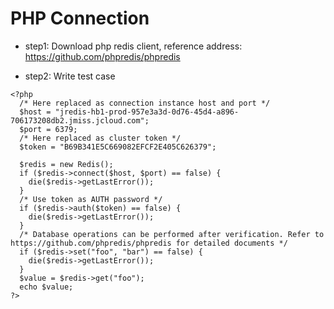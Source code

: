 # PHP Connection
- step1: Download php redis client, reference address: https://github.com/phpredis/phpredis

- step2: Write test case

```
<?php
  /* Here replaced as connection instance host and port */
  $host = "jredis-hb1-prod-957e3a3d-0d76-45d4-a896-706173208db2.jmiss.jcloud.com";
  $port = 6379;
  /* Here replaced as cluster token */
  $token = "B69B341E5C669082EFCF2E405C626379";

  $redis = new Redis();
  if ($redis->connect($host, $port) == false) {
    die($redis->getLastError());
  }
  /* Use token as AUTH password */
  if ($redis->auth($token) == false) {
    die($redis->getLastError());
  }
  /* Database operations can be performed after verification. Refer to https://github.com/phpredis/phpredis for detailed documents */
  if ($redis->set("foo", "bar") == false) {
    die($redis->getLastError());
  }
  $value = $redis->get("foo");
  echo $value;
?>
```
